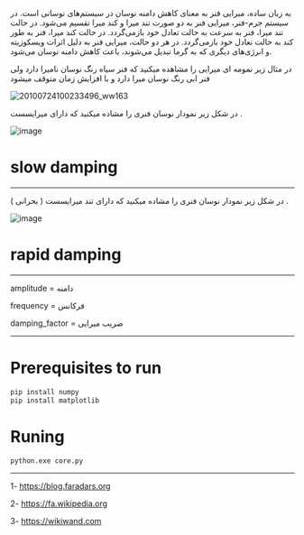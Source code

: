 به زبان ساده، میرایی فنر به معنای کاهش دامنه نوسان در سیستم‌های نوسانی است. 
در سیستم جرم-فنر، میرایی فنر به دو صورت تند میرا و کند میرا تقسیم می‌شود. در حالت تند میرا، 
فنر به سرعت به حالت تعادل خود بازمی‌گردد. در حالت کند میرا، فنر به طور کند به حالت تعادل خود بازمی‌گردد. در هر دو حالت، میرایی فنر به دلیل اثرات ویسکوزیته و انرژی‌های دیگری که به گرما تبدیل می‌شوند، باعث کاهش دامنه نوسان می‌شود.


در مثال زیر نمومه ای میرایی را مشاهده میکنید که فنر سیاه رنگ نوسان نامیرا دارد ولی فنر ابی رنگ نوسان میرا دارد و با افزایش زمان متوقف میشود 

![20100724100233496_ww163](https://github.com/soltanali0/-spring-damping-chart/assets/87374678/cf4073e6-3138-4cbb-a035-d09fffcba624)



در شکل زیر نمودار نوسان فنری را مشاده میکنید که دارای میرایسست .

![image](https://github.com/soltanali0/-spring-damping-chart/assets/87374678/2cc65533-104c-4377-a5cf-7a08b5599c25)


# slow damping
------------------
در شکل زیر نمودار نوسان فنری را مشاده میکنید که دارای تند میرایسست ( بحرانی ) .

![image](https://github.com/soltanali0/-spring-damping-chart/assets/87374678/43f5392f-d39c-49f4-bbb9-ee66243b88c1)

# rapid damping
----------------------------------------------
amplitude = دامنه 

frequency = فرکانس 

damping_factor = ضریب میرایی

---------------------------------------------
# Prerequisites to run
```bash
pip install numpy
pip install matplotlib
```
# Runing 
```bash
python.exe core.py
```
------------------------------------------
1- https://blog.faradars.org

2- https://fa.wikipedia.org

3- https://wikiwand.com



